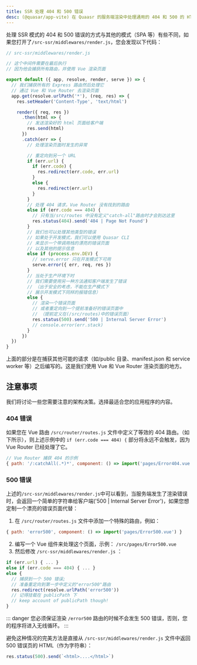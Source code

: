 ```yaml
---
title: SSR 处理 404 和 500 错误
desc: (@quasar/app-vite) 在 Quaasr 的服务端渲染中处理通用的 404 和 500 的 HTTP 错误
---
```


处理 SSR 模式的 404 和 500 错误的方式与其他的模式（SPA 等）有些不同，如果您打开了`/src-ssr/middlewares/render.js`，您会发现以下代码：

```js
// src-ssr/middlewares/render.js

// 这个中间件需要在最后执行
// 因为他会捕获所有路由，并使用 Vue 渲染页面

export default ({ app, resolve, render, serve }) => {
  // 我们捕获所有的 Express 路由然后处理它
  // 通过 Vue 和 Vue Router 去渲染页面
  app.get(resolve.urlPath('*'), (req, res) => {
    res.setHeader('Content-Type', 'text/html')

    render({ req, res })
      .then(html => {
        // 发送渲染好的 html 页面给客户端
        res.send(html)
      })
      .catch(err => {
        // 处理渲染页面时发生的异常

        // 重定向到另一个 URL
        if (err.url) {
          if (err.code) {
            res.redirect(err.code, err.url)
          }
          else {
            res.redirect(err.url)
          }
        }
        // 处理 404 请求，Vue Router 没有找到的路由
        else if (err.code === 404) {
          // 只有当/src/routes 中没有定义"catch-all"路由时才会到达这里
          res.status(404).send('404 | Page Not Found')
        }
        // 我们也可以处理其他类型的错误
        // 如果处于开发模式，我们可以使用 Quasar CLI
        // 来显示一个带调用栈的漂亮的错误页面
        // 以及其他的提示信息
        else if (process.env.DEV) {
          // serve.error 只在开发模式下可用
          serve.error({ err, req, res })
        }
        // 当处于生产环境下时
        // 我们需要使用另一种方法通知客户端发生了错误
        // （出于安全的考虑，不能在生产模式下
        // 展示开发模式下同样的报错信息）
        else {
          // 渲染一个错误页面
          // 或者重定向到一个提前准备好的错误页面中
          // （提前定义在(/src/routes)中的错误页面）
          res.status(500).send('500 | Internal Server Error')
          // console.error(err.stack)
        }
      })
  })
}
```

上面的部分是在捕获其他可能的请求（如/public 目录、manifest.json 和 service worker 等）之后编写的。这是我们使用 Vue 和 Vue Router 渲染页面的地方。


## 注意事项

我们将讨论一些您需要注意的架构决策。选择最适合您的应用程序的内容。

### 404 错误

如果您在 Vue 路由 `/src/router/routes.js` 文件中定义了等效的 404 路由。（如下所示），则上述示例中的 `if (err.code === 404) {` 部分将永远不会触发，因为 Vue Router 已经处理了它。


```js
// Vue Router 捕获 404 的示例
{ path: '/:catchAll(.*)*', component: () => import('pages/Error404.vue') }
```

### 500 错误

上述的`/src-ssr/middlewares/render.js`中可以看到，当服务端发生了渲染错误时，会返回一个简单的字符串给客户端('500 | Internal Server Error')，如果您想定制一个漂亮的错误页面代替：

1. 在 `/src/router/routes.js` 文件中添加一个特殊的路由，例如：
  ```js
  { path: 'error500', component: () => import('pages/Error500.vue') }
  ```
2. 编写一个 Vue 组件来处理这个页面，示例： `/src/pages/Error500.vue`
3. 然后修改 `/src-ssr/middlewares/render.js` ：
  ```js
  if (err.url) { ... }
  else if (err.code === 404) { ... }
  else {
    // 捕获到一个 500 错误;
    // 准备重定向到第一步中定义的"error500"路由
    res.redirect(resolve.urlPath('error500'))
    // 记得挂载在 publicPath 下
    // keep account of publicPath though!
  }
  ```

::: danger
您必须保证渲染 `/error500` 路由的时候不会发生 500 错误，否则，您的程序将进入无线循环。
:::

避免这种情况的完美方法是直接从 `/src-ssr/middlewares/render.js` 文件中返回 500 错误页的 HTML（作为字符串）：


```js
res.status(500).send(`<html>....</html>`)
```
